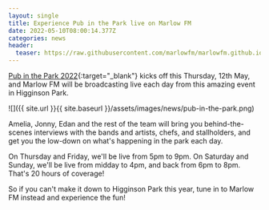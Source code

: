 ```yaml
---
layout: single
title: Experience Pub in the Park live on Marlow FM
date: 2022-05-10T08:00:14.377Z
categories: news
header:
  teaser: https://raw.githubusercontent.com/marlowfm/marlowfm.github.io/master/assets/images/logos/pub-in-the-park.png
---
```

[Pub in the Park 2022](https://www.pubintheparkuk.com/marlow){:target="_blank"} kicks off this Thursday, 12th May, and Marlow FM will be broadcasting live each day from this amazing event in Higginson Park. 

![]({{ site.url }}{{ site.baseurl }}/assets/images/news/pub-in-the-park.png)

Amelia, Jonny, Edan and the rest of the team will bring you behind-the-scenes interviews with the bands and artists, chefs, and stallholders, and get you the low-down on what's happening in the park each day. 

On Thursday and Friday, we'll be live from 5pm to 9pm. On Saturday and Sunday, we'll be live from midday to 4pm, and back from 6pm to 8pm. That's 20 hours of coverage! 

So if you can't make it down to Higginson Park this year, tune in to Marlow FM instead and experience the fun!